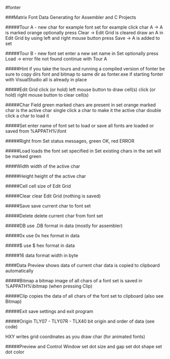 #fonter

###Matrix Font Data Generating for Assembler and C Projects

#####Tour A - new char for example font set
for example click char A -> A is marked orange
optionally press Clear -> Edit Grid is cleared
draw an A in Edit Grid by using left and right mouse button
press Save -> A is added to set

#####Tour B - new font set
enter a new set name in Set
optionally press Load -> error file not found
continue with Tour A

#####Hint
if you take the tours and running a compiled version of fonter
be sure to copy dirs font and bitmap to same dir as fonter.exe
if starting fonter with VisualStudio all is already in place


#####Edit Grid
click (or hold) left mouse button to draw cell(s)
click (or hold) right mouse button to clear cell(s)

#####Char Field
green marked chars are present in set
orange marked char is the active char
single click a char to make it the active char
double click a char to load it

#####Set
enter name of font set to load or save
all fonts are loaded or saved from %APPATH%\font

#####Right from Set
status messages, green OK, red ERROR

#####Load
loads the font set specified in Set
existing chars in the set will be marked green

####Width
width of the active char

#####Height
height of the active char

#####Cell
cell size of Edit Grid

#####Clear
clear Edit Grid (nothing is saved)

#####Save
save current char to font set

#####Delete
delete current char from font set

#####DB
use .DB format in data (mostly for assembler)

#####0x
use 0x hex format in data

#####$
use $ hex format in data

#####16
data format width in byte

####Data Preview
shows data of current char
data is copied to clipboard automatically

#####Bitmap
a bitmap image of all chars of a font set is saved in %APPATH%\bitmap
(when pressing Clip)

#####Clip
copies the data of all chars of the font set to clipboard
(also see Bitmap)

#####Exit
save settings and exit program

#####Origin
TLY07 - TLY07R - TLX40
bit origin and order of data (see code)

HXY
writes grid coordinates as you draw char (for animated fonts)

#####Preview and Control Window 
set dot size and gap
set dot shape
set dot color
